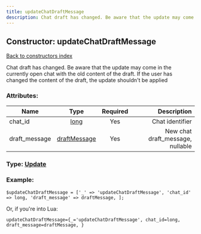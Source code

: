 ```yaml
---
title: updateChatDraftMessage
description: Chat draft has changed. Be aware that the update may come in the currently open chat with the old content of the draft. If the user has changed the content of the draft, the update shouldn't be applied
---
```

## Constructor: updateChatDraftMessage  
[Back to constructors index](index.md)



Chat draft has changed. Be aware that the update may come in the currently open chat with the old content of the draft. If the user has changed the content of the draft, the update shouldn't be applied

### Attributes:

| Name     |    Type       | Required | Description |
|----------|:-------------:|:--------:|------------:|
|chat\_id|[long](../types/long.md) | Yes|Chat identifier|
|draft\_message|[draftMessage](../types/draftMessage.md) | Yes|New chat draft_message, nullable|



### Type: [Update](../types/Update.md)


### Example:

```
$updateChatDraftMessage = ['_' => 'updateChatDraftMessage', 'chat_id' => long, 'draft_message' => draftMessage, ];
```  

Or, if you're into Lua:  


```
updateChatDraftMessage={_='updateChatDraftMessage', chat_id=long, draft_message=draftMessage, }

```


